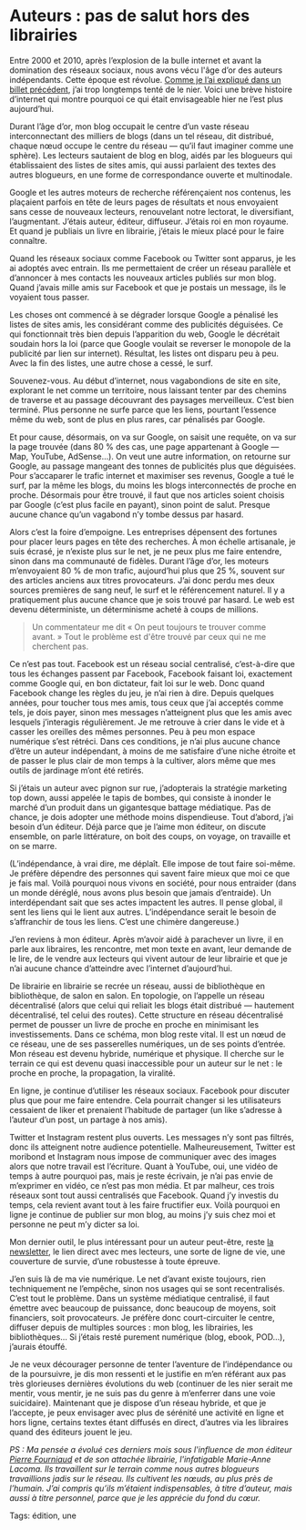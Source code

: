 # Auteurs : pas de salut hors des librairies

Entre 2000 et 2010, après l’explosion de la bulle internet et avant la domination des réseaux sociaux, nous avons vécu l'âge d’or des auteurs indépendants. Cette époque est révolue. [Comme je l’ai expliqué dans un billet précédent](https://tcrouzet.com/2019/09/20/retomber-amoureux-des-librairies-une-necessite/), j’ai trop longtemps tenté de le nier. Voici une brève histoire d’internet qui montre pourquoi ce qui était envisageable hier ne l’est plus aujourd’hui.

Durant l’âge d’or, mon blog occupait le centre d’un vaste réseau interconnectant des milliers de blogs (dans un tel réseau, dit distribué, chaque nœud occupe le centre du réseau — qu’il faut imaginer comme une sphère). Les lecteurs sautaient de blog en blog, aidés par les blogueurs qui établissaient des listes de sites amis, qui aussi parlaient des textes des autres blogueurs, en une forme de correspondance ouverte et multinodale.

Google et les autres moteurs de recherche référençaient nos contenus, les plaçaient parfois en tête de leurs pages de résultats et nous envoyaient sans cesse de nouveaux lecteurs, renouvelant notre lectorat, le diversifiant, l’augmentant. J’étais auteur, éditeur, diffuseur. J’étais roi en mon royaume. Et quand je publiais un livre en librairie, j’étais le mieux placé pour le faire connaître.

Quand les réseaux sociaux comme Facebook ou Twitter sont apparus, je les ai adoptés avec entrain. Ils me permettaient de créer un réseau parallèle et d’annoncer à mes contacts les nouveaux articles publiés sur mon blog. Quand j’avais mille amis sur Facebook et que je postais un message, ils le voyaient tous passer.

Les choses ont commencé à se dégrader lorsque Google a pénalisé les listes de sites amis, les considérant comme des publicités déguisées. Ce qui fonctionnait très bien depuis l’apparition du web, Google le décrétait soudain hors la loi (parce que Google voulait se reverser le monopole de la publicité par lien sur internet). Résultat, les listes ont disparu peu à peu. Avec la fin des listes, une autre chose a cessé, le surf.

Souvenez-vous. Au début d’internet, nous vagabondions de site en site, explorant le net comme un territoire, nous laissant tenter par des chemins de traverse et au passage découvrant des paysages merveilleux. C’est bien terminé. Plus personne ne surfe parce que les liens, pourtant l’essence même du web, sont de plus en plus rares, car pénalisés par Google.

Et pour cause, désormais, on va sur Google, on saisit une requête, on va sur la page trouvée (dans 80 % des cas, une page appartenant à Google — Map, YouTube, AdSense…). On veut une autre information, on retourne sur Google, au passage mangeant des tonnes de publicités plus que déguisées. Pour s’accaparer le trafic internet et maximiser ses revenus, Google a tué le surf, par la même les blogs, du moins les blogs interconnectés de proche en proche. Désormais pour être trouvé, il faut que nos articles soient choisis par Google (c’est plus facile en payant), sinon point de salut. Presque aucune chance qu’un vagabond n’y tombe dessus par hasard.

Alors c’est la foire d’empoigne. Les entreprises dépensent des fortunes pour placer leurs pages en tête des recherches. À mon échelle artisanale, je suis écrasé, je n’existe plus sur le net, je ne peux plus me faire entendre, sinon dans ma communauté de fidèles. Durant l’âge d’or, les moteurs m’envoyaient 80 % de mon trafic, aujourd’hui plus que 25 %, souvent sur des articles anciens aux titres provocateurs. J’ai donc perdu mes deux sources premières de sang neuf, le surf et le référencement naturel. Il y a pratiquement plus aucune chance que je sois trouvé par hasard. Le web est devenu déterministe, un déterminisme acheté à coups de millions.

> Un commentateur me dit « On peut toujours te trouver comme avant. » Tout le problème est d'être trouvé par ceux qui ne me cherchent pas.

Ce n’est pas tout. Facebook est un réseau social centralisé, c’est-à-dire que tous les échanges passent par Facebook, Facebook faisant loi, exactement comme Google qui, en bon dictateur, fait loi sur le web. Donc quand Facebook change les règles du jeu, je n’ai rien à dire. Depuis quelques années, pour toucher tous mes amis, tous ceux que j’ai acceptés comme tels, je dois payer, sinon mes messages n’atteignent plus que les amis avec lesquels j’interagis régulièrement. Je me retrouve à crier dans le vide et à casser les oreilles des mêmes personnes. Peu à peu mon espace numérique s’est rétréci. Dans ces conditions, je n’ai plus aucune chance d’être un auteur indépendant, à moins de me satisfaire d’une niche étroite et de passer le plus clair de mon temps à la cultiver, alors même que mes outils de jardinage m’ont été retirés.

Si j’étais un auteur avec pignon sur rue, j’adopterais la stratégie marketing top down, aussi appelée le tapis de bombes, qui consiste à inonder le marché d’un produit dans un gigantesque battage médiatique. Pas de chance, je dois adopter une méthode moins dispendieuse. Tout d’abord, j’ai besoin d’un éditeur. Déjà parce que je l’aime mon éditeur, on discute ensemble, on parle littérature, on boit des coups, on voyage, on travaille et on se marre.

(L’indépendance, à vrai dire, me déplaît. Elle impose de tout faire soi-même. Je préfère dépendre des personnes qui savent faire mieux que moi ce que je fais mal. Voilà pourquoi nous vivons en société, pour nous entraider (dans un monde déréglé, nous avons plus besoin que jamais d’entraide). Un interdépendant sait que ses actes impactent les autres. Il pense global, il sent les liens qui le lient aux autres. L’indépendance serait le besoin de s’affranchir de tous les liens. C’est une chimère dangereuse.)

J’en reviens à mon éditeur. Après m’avoir aidé à parachever un livre, il en parle aux libraires, les rencontre, met mon texte en avant, leur demande de le lire, de le vendre aux lecteurs qui vivent autour de leur librairie et que je n’ai aucune chance d’atteindre avec l’internet d’aujourd’hui.

De librairie en librairie se recrée un réseau, aussi de bibliothèque en bibliothèque, de salon en salon. En topologie, on l’appelle un réseau décentralisé (alors que celui qui reliait les blogs était distribué — hautement décentralisé, tel celui des routes). Cette structure en réseau décentralisé permet de pousser un livre de proche en proche en minimisant les investissements. Dans ce schéma, mon blog reste vital. Il est un nœud de ce réseau, une de ses passerelles numériques, un de ses points d’entrée. Mon réseau est devenu hybride, numérique et physique. Il cherche sur le terrain ce qui est devenu quasi inaccessible pour un auteur sur le net : le proche en proche, la propagation, la viralité.

En ligne, je continue d’utiliser les réseaux sociaux. Facebook pour discuter plus que pour me faire entendre. Cela pourrait changer si les utilisateurs cessaient de liker et prenaient l’habitude de partager (un like s’adresse à l’auteur d’un post, un partage à nos amis).

Twitter et Instagram restent plus ouverts. Les messages n’y sont pas filtrés, donc ils atteignent notre audience potentielle. Malheureusement, Twitter est moribond et Instagram nous impose de communiquer avec des images alors que notre travail est l’écriture. Quant à YouTube, oui, une vidéo de temps à autre pourquoi pas, mais je reste écrivain, je n’ai pas envie de m’exprimer en vidéo, ce n’est pas mon média. Et par malheur, ces trois réseaux sont tout aussi centralisés que Facebook. Quand j’y investis du temps, cela revient avant tout à les faire fructifier eux. Voilà pourquoi en ligne je continue de publier sur mon blog, au moins j’y suis chez moi et personne ne peut m’y dicter sa loi.

Mon dernier outil, le plus intéressant pour un auteur peut-être, reste [la newsletter](https://tcrouzet.com/abonnement-par-mail/), le lien direct avec mes lecteurs, une sorte de ligne de vie, une couverture de survie, d’une robustesse à toute épreuve.

J’en suis là de ma vie numérique. Le net d’avant existe toujours, rien techniquement ne l’empêche, sinon nos usages qui se sont recentralisés. C’est tout le problème. Dans un système médiatique centralisé, il faut émettre avec beaucoup de puissance, donc beaucoup de moyens, soit financiers, soit provocateurs. Je préfère donc court-circuiter le centre, diffuser depuis de multiples sources : mon blog, les librairies, les bibliothèques… Si j’étais resté purement numérique (blog, ebook, POD…), j’aurais étouffé.

Je ne veux décourager personne de tenter l’aventure de l’indépendance ou de la poursuivre, je dis mon ressenti et le justifie en m’en référant aux pas très glorieuses dernières évolutions du web (continuer de les nier serait me mentir, vous mentir, je ne suis pas du genre à m’enferrer dans une voie suicidaire). Maintenant que je dispose d’un réseau hybride, et que je l’accepte, je peux envisager avec plus de sérénité une activité en ligne et hors ligne, certains textes étant diffusés en direct, d’autres via les libraires quand des éditeurs jouent le jeu.

*PS : Ma pensée a évolué ces derniers mois sous l'influence de mon éditeur [Pierre Fourniaud](https://www.lamanufacturedelivres.com/) et de son attachée librairie, l'infatigable Marie-Anne Lacoma. Ils travaillent sur le terrain comme nous autres blogueurs travaillions jadis sur le réseau. Ils cultivent les nœuds, au plus près de l’humain. J’ai compris qu’ils m’étaient indispensables, à titre d’auteur, mais aussi à titre personnel, parce que je les apprécie du fond du cœur.*

Tags: édition, une